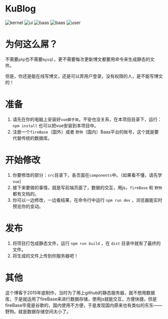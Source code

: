 # KuBlog
![kernel](https://img.shields.io/badge/kernel-vue-brightgreen.svg)
![ui](https://img.shields.io/badge/ui-amazeui-brightgreen.svg)
![baas](https://img.shields.io/badge/baas-firebase-brightgreen.svg)
![baas](https://img.shields.io/badge/baas-野狗-brightgreen.svg)
![user](https://img.shields.io/badge/user-1.8k-green.svg)


# 为何这么屌？
不需要`php`也不需要`mysql`，更不需要每次更新博文都要用命令来生成静态的文件。

但是，你还是能在线写博文，还是可以弄用户登录，没有权限的人，是不能写博文的！

# 准备
1. 请先在你的电脑上安装好`vue脚手架`。不安也没关系，在本项目目录下，运行： `npm install` 也可以把vue安装到本项目中。
2. 注册一个`fireBase`（国外）或者 `野狗`（国内）Baas平台的账号，这个就是要代替传统的数据库。

# 开始修改
1. 你要修改的部分：`src`目录下，各页面在`components`中。（如果看不懂，请先学`vue`）
2. 接下来要做的事情，就是写前端页面了，数据的交互，用js，`fireBase` 和 `野狗` 都有文档的。
3. 你可以一边修改，一边看结果，在命令行中运行 `npm run dev` ，浏览器能实时预览你的变动。

# 发布
1. 将项目打包成静态文件，运行 `npm run build` ，在 `dist` 目录中就有了最终的文件。
2. 将生成的文件上传到你服务器吧！

# 其他
这个博客于2015年底制作，当时为了用上github的静态服务器，就不想用数据库，于是就运用了fireBase来进行数据存储，使用js就能交互，方便快捷。但是fireBase毕竟是谷歌的，国内使用不方便，于是发现国内原来也有类似的东东——野狗。就是数据存储空间太小了。